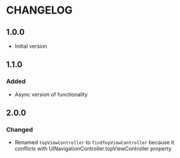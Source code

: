 # CHANGELOG

## 1.0.0
* Initial version

## 1.1.0
### Added
* Async version of functionality

## 2.0.0
### Changed
* Renamed ```topViewController``` to ```findTopViewController``` because it conflicts with UINavigationController.topViewController property
